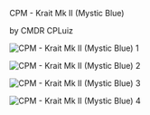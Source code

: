 CPM - Krait Mk II (Mystic Blue)

by CMDR CPLuiz

![CPM - Krait Mk II (Mystic Blue) 1](https://user-images.githubusercontent.com/69336657/213717737-15ca635b-1b7a-464f-8489-bc04063858e6.jpg)

![CPM - Krait Mk II (Mystic Blue) 2](https://user-images.githubusercontent.com/69336657/213717868-2a117bb6-7630-4ad2-96d2-2a728dab4819.jpg)

![CPM - Krait Mk II (Mystic Blue) 3](https://user-images.githubusercontent.com/69336657/213717978-ed7c5d95-b400-466a-8d9f-0445a385dd0b.jpg)

![CPM - Krait Mk II (Mystic Blue) 4](https://user-images.githubusercontent.com/69336657/213718085-a163fab8-2dc8-4e9e-add1-332126700009.jpg)
